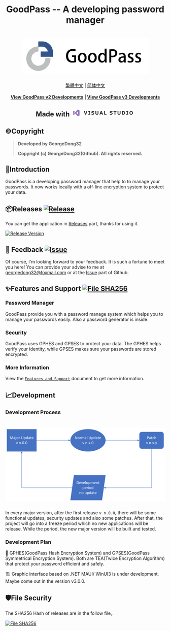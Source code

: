 <h1 align="center">
GoodPass -- A developing password manager
<h1 align="center">
  <img src="./Resource/Title%20Photo/GoodPass3.0_Title.png" alt="GoodPass" width="400">
</h1>
  <p align="center">
    <a href="./Docs/Readmes/README_tcn.md">繁體中文</a>
    |
    <a href="./Docs/Readmes/README_scn.md">简体中文</a>
   </p>
</h1>
<h4 align="center">
    <a href="https://github.com/GeorgeDong32/GoodPass-v2">View GoodPass v2 Developments</a>
    |
    <a href="https://github.com/GeorgeDong32/GoodPass-v3">View GoodPass v3 Developments</a>
</h4>
<h2 align="center">
  Made with <img src="./Resource/Other%20Photos/visual_studio.png" alt="VS" width="200">
</h2>



## ©️Copyright
> **Developed by GeorgeDong32** 
> 
> **Copyright (c) GeorgeDong32(Github). All rights reserved.**<br>

## 🎤Introduction
GoodPass is a developing password manager that help to to manage your passwords. It now works locally with a off-line encryption system to protect your data.

## 📦Releases  [<img src="https://img.shields.io/badge/GoodPass-Release-34558b" alt="Release">](https://github.com/GeorgeDong32/GoodPass/releases)

You can get the application in [Releases](https://github.com/GeorgeDong32/GoodPass/releases) part, thanks for using it.

[![Release Version](https://img.shields.io/github/v/release/GeorgeDong32/GoodPass)](https://github.com/GeorgeDong32/GoodPass/releases/latest)

## 💬 Feedback  [<img src="https://img.shields.io/badge/GoodPass-Feedback-939597" alt="Issue">](https://github.com/GeorgeDong32/GoodPass/issues)

Of course, I'm looking forward to your feedback.
It is such a fortune to meet you here! You can provide your advise to me at georgedong32@foxmail.com or at the [Issue](https://github.com/GeorgeDong32/GoodPass/issues) part of Github.

## ✨Features and Support [<img src="https://img.shields.io/badge/GoodPass-Features and Support-FFFFFF" alt="File SHA256">](https://github.com/GeorgeDong32/GoodPass/blob/main/Features_and_Support/Features_and_Support.md)

### Password Manager
GoodPass provide you with a password manage system which helps you to manage your passwords easily. Also a password generator is inside.

### Security

GoodPass uses GPHES and GPSES to protect your data. The GPHES helps verify your identity, while GPSES makes sure your passwords are stored encrypted.
### More Information
View the [`Features and Support`](./Docs/Features_and_Support/Features_and_Support.md) document to get more information.

## 📈Development

### Development Process

<h1 align="center">
  <img src="./Resource/Other%20Photos/GoodPass_development_process.png" alt="Development Process" width="600">
</h1>


In every major version, after the first release `v n.0.0`, there will be some functional updates, security updates and also some patches. After that, the project will go into a freeze period which no new applications will be release. While the period, the new major version will be built and tested. 

### Development Plan
🚧 GPHES(GoodPass Hash Encryption System) and GPSES(GoodPass Symmetrical Encryption System). Both are TEA(Twice Encryption Algorithm) that protect your password efficient and safely.

🏗️ Graphic interface based on .NET MAUI/ WinUI3 is under development. Maybe come out in the version v3.0.0.
## 🛡File Security
The SHA256 Hash of releases are in the follow file。

[<img src="https://img.shields.io/badge/GoodPass-File SHA256-24617D" alt="File SHA256">](https://github.com/GeorgeDong32/GoodPass/blob/main/Docs/File_SHA256.md)
